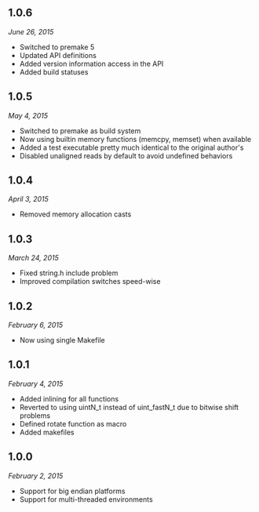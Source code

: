 1.0.6
-----
*June 26, 2015*

* Switched to premake 5
* Updated API definitions
* Added version information access in the API
* Added build statuses

1.0.5
-----
*May 4, 2015*

* Switched to premake as build system
* Now using builtin memory functions (memcpy, memset) when available
* Added a test executable pretty much identical to the original author's
* Disabled unaligned reads by default to avoid undefined behaviors

1.0.4
-----
*April 3, 2015*

* Removed memory allocation casts

1.0.3
-----
*March 24, 2015*

* Fixed string.h include problem
* Improved compilation switches speed-wise

1.0.2
-----
*February 6, 2015*

* Now using single Makefile

1.0.1
-----
*February 4, 2015*

* Added inlining for all functions
* Reverted to using uintN_t instead of uint_fastN_t due to bitwise shift problems
* Defined rotate function as macro
* Added makefiles

1.0.0
-----
*February 2, 2015*

* Support for big endian platforms
* Support for multi-threaded environments